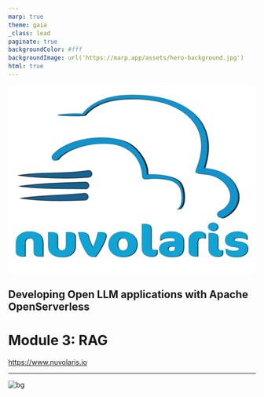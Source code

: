 ```yaml
---
marp: true
theme: gaia
_class: lead
paginate: true
backgroundColor: #fff
backgroundImage: url('https://marp.app/assets/hero-background.jpg')
html: true
---
```


![bg left:40% 80%](./logo-full-transparent.png)

## Developing Open LLM applications with Apache OpenServerless 
# Module 3: RAG

https://www.nuvolaris.io

---

![bg](https://fakeimg.pl/350x200/ff0000,0/000?text=Agenda&retina=1)

